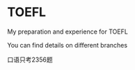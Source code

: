 # TOEFL
My preparation and experience for TOEFL 

You can find details on different branches

口语只考2356题
